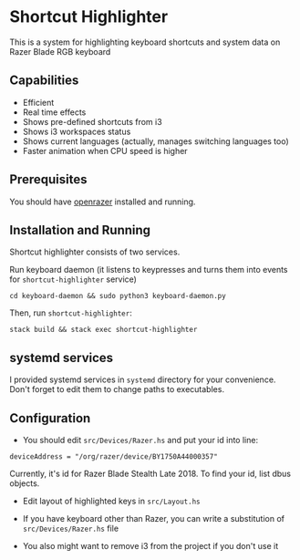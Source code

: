 # Shortcut Highlighter

This is a system for highlighting keyboard shortcuts and system data on Razer Blade RGB keyboard

## Capabilities

- Efficient
- Real time effects
- Shows pre-defined shortcuts from i3
- Shows i3 workspaces status
- Shows current languages (actually, manages switching languages too)
- Faster animation when CPU speed is higher

## Prerequisites

You should have [openrazer](https://github.com/openrazer/openrazer) installed and running.

## Installation and Running

Shortcut highlighter consists of two services.

Run keyboard daemon (it listens to keypresses and turns them into events for `shortcut-highlighter` service)

```
cd keyboard-daemon && sudo python3 keyboard-daemon.py
```

Then, run `shortcut-highlighter`:

```
stack build && stack exec shortcut-highlighter
```

## systemd services

I provided systemd services in `systemd` directory for your convenience. Don't forget to edit them to change paths to executables.

## Configuration

- You should edit `src/Devices/Razer.hs` and put your id into line:

```
deviceAddress = "/org/razer/device/BY1750A44000357"
```

Currently, it's id for Razer Blade Stealth Late 2018. To find your id, list dbus objects.

- Edit layout of highlighted keys in `src/Layout.hs`

- If you have keyboard other than Razer, you can write a substitution of `src/Devices/Razer.hs` file

- You also might want to remove i3 from the project if you don't use it